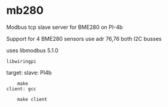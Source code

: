 # mb280
Modbus tcp slave server for BME280 on PI-4b


Support for 4 BME280 sensors use adr 76,76 both I2C busses

uses 
	libmodbus	5.1.0
	
	libwiringpi

target:
	slave:	PI4b
	
		make
	client: gcc
	
		make client
